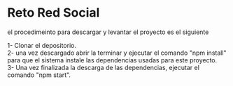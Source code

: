 # Reto Red Social

el procedimeinto para descargar y levantar el proyecto es el siguiente

1- Clonar el depositorio.  
2- una vez descargado abrir la terminar y ejecutar el comando "npm install" para que el sistema instale las dependencias usadas para este proyecto.  
3- Una vez finalizada la descarga de las dependencias, ejecutar el comando "npm start".  
